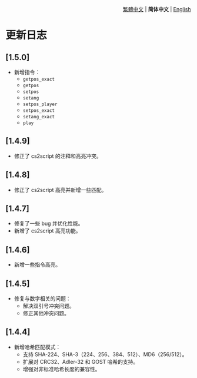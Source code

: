 <div align="right">

[繁體中文](./CHANGELOG.md) | **简体中文** | [English](./CHANGELOG.en.md)

</div>

# 更新日志

## [1.5.0]  
- 新增指令：  
  - `getpos_exact`  
  - `getpos`  
  - `setpos`  
  - `setang`  
  - `setpos_player`  
  - `setpos_exact`  
  - `setang_exact`  
  - `play`

## [1.4.9]
- 修正了 cs2script 的注释和高亮冲突。

## [1.4.8]
- 修正了 cs2script 高亮并新增一些匹配。

## [1.4.7]
- 修复了一些 bug 并优化性能。
- 新增了 cs2script 高亮功能。

## [1.4.6]
- 新增一些指令高亮。

## [1.4.5]
- 修复与数字相关的问题：
  - 解决双引号冲突问题。
  - 修正其他冲突问题。

## [1.4.4]
- 新增哈希匹配模式：
  - 支持 SHA-224、SHA-3（224、256、384、512）、MD6（256/512）。
  - 扩展对 CRC32、Adler-32 和 GOST 哈希的支持。
  - 增强对非标准哈希长度的兼容性。
